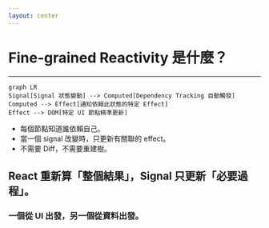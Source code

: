 ```yaml
---
layout: center
---
```


# Fine-grained Reactivity 是什麼？

---

```mermaid
graph LR
Signal[Signal 狀態變動] --> Computed[Dependency Tracking 自動觸發]
Computed --> Effect[通知依賴此狀態的特定 Effect]
Effect --> DOM[特定 UI 節點精準更新]
```

<v-clicks class="list-disc" transtion="fade">

- 每個節點知道誰依賴自己。
- 當一個 signal 改變時，只更新有關聯的 effect。
- 不需要 Diff，不需要重建樹。

</v-clicks>

<v-click>

## React 重新算「整個結果」，Signal 只更新「必要過程」。

</v-click>

<v-click>

### 一個從 UI 出發，另一個從資料出發。

</v-click>